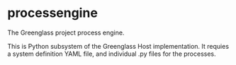 # processengine

The Greenglass project process engine.

This is Python subsystem of  the Greenglass Host implementation. It requies a system definition YAML file, and individual .py files for the processes.

